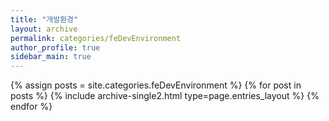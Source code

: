```yaml
---
title: "개발환경"
layout: archive
permalink: categories/feDevEnvironment
author_profile: true
sidebar_main: true
---
```


{% assign posts = site.categories.feDevEnvironment %}
{% for post in posts %} {% include archive-single2.html type=page.entries_layout %} {% endfor %}
